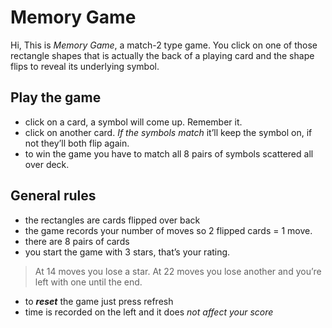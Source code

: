 # Memory Game

Hi,
This is *Memory Game*, a match-2 type game.
You click on one of those rectangle shapes that is actually the back of a playing card and the shape flips to reveal its underlying symbol.

## Play the game

- click on a card, a symbol will come up. Remember it.
- click on another card. *If the symbols  match* it’ll keep the symbol on, if not they’ll both flip again.
-  to win the game you have to match all 8 pairs of symbols scattered all over deck.

## General rules

- the rectangles are cards flipped over back
- the game records your number of moves so 2 flipped cards = 1 move.
- there are 8 pairs of cards
- you start the game with 3 stars, that’s your rating.
 >  At 14 moves you lose a star.
 >  At 22 moves you lose another and you’re left with one until the end.
- to ***reset*** the game just press refresh
- time is recorded on the left and it does *not affect your score*
